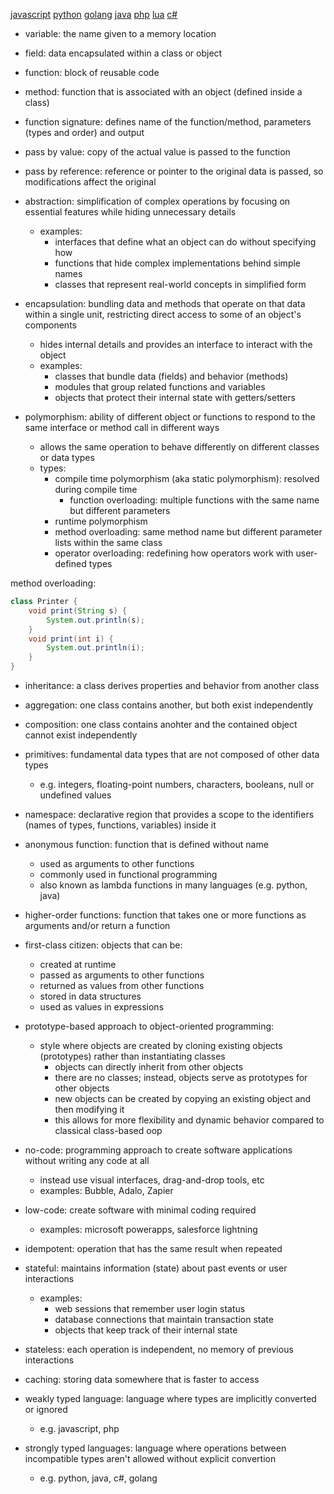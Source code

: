 
[javascript](./javascript.md)
[python](./python.md)
[golang](./golang.md)
[java](./java.md)
[php](./php.md)
[lua](./lua.md)
[c#](./c#.md)

- variable: the name given to a memory location
- field: data encapsulated within a class or object

- function: block of reusable code
- method: function that is associated with an object (defined inside a class)

- function signature: defines name of the function/method, parameters (types and order) and output

- pass by value: copy of the actual value is passed to the function
- pass by reference: reference or pointer to the original data is passed, so modifications affect the original

- abstraction: simplification of complex operations by focusing on essential features while hiding unnecessary details
  - examples:
    - interfaces that define what an object can do without specifying how
    - functions that hide complex implementations behind simple names
    - classes that represent real-world concepts in simplified form
- encapsulation: bundling data and methods that operate on that data within a single unit, restricting direct access to some of an object's components
  - hides internal details and provides an interface to interact with the object
  - examples:
    - classes that bundle data (fields) and behavior (methods)
    - modules that group related functions and variables
    - objects that protect their internal state with getters/setters

- polymorphism: ability of different object or functions to respond to the same interface or method call in different ways
  - allows the same operation to behave differently on different classes or data types
  - types:
    - compile time polymorphism (aka static polymorphism): resolved during compile time
      - function overloading: multiple functions with the same name but different parameters
    - runtime polymorphism
    - method overloading: same method name but different parameter lists within the same class
    - operator overloading: redefining how operators work with user-defined types

method overloading:

```java
class Printer {
    void print(String s) {
        System.out.println(s);
    }
    void print(int i) {
        System.out.println(i);
    }
}
```

- inheritance: a class derives properties and behavior from another class
- aggregation: one class contains another, but both exist independently
- composition: one class contains anohter and the contained object cannot exist independently

- primitives: fundamental data types that are not composed of other data types
  - e.g. integers, floating-point numbers, characters, booleans, null or undefined values

- namespace: declarative region that provides a scope to the identifiers (names of types, functions, variables) inside it
- anonymous function: function that is defined without name
  - used as arguments to other functions
  - commonly used in functional programming
  - also known as lambda functions in many languages (e.g. python, java)

- higher-order functions: function that takes one or more functions as arguments and/or return a function
- first-class citizen: objects that can be:
  - created at runtime
  - passed as arguments to other functions
  - returned as values from other functions
  - stored in data structures
  - used as values in expressions

- prototype-based approach to object-oriented programming:
  - style where objects are created by cloning existing objects (prototypes) rather than instantiating classes
    - objects can directly inherit from other objects
    - there are no classes; instead, objects serve as prototypes for other objects
    - new objects can be created by copying an existing object and then modifying it
    - this allows for more flexibility and dynamic behavior compared to classical class-based oop

- no-code: programming approach to create software applications without writing any code at all
  - instead use visual interfaces, drag-and-drop tools, etc
  - examples: Bubble, Adalo, Zapier
- low-code: create software with minimal coding required
  - examples: microsoft powerapps, salesforce lightning

- idempotent: operation that has the same result when repeated

- stateful: maintains information (state) about past events or user interactions
  - examples:
    - web sessions that remember user login status
    - database connections that maintain transaction state
    - objects that keep track of their internal state
- stateless: each operation is independent, no memory of previous interactions

- caching: storing data somewhere that is faster to access

- weakly typed language: language where types are implicitly converted or ignored
  - e.g. javascript, php
- strongly typed languages: language where operations between incompatible types aren't allowed without explicit convertion
  - e.g. python, java, c#, golang
